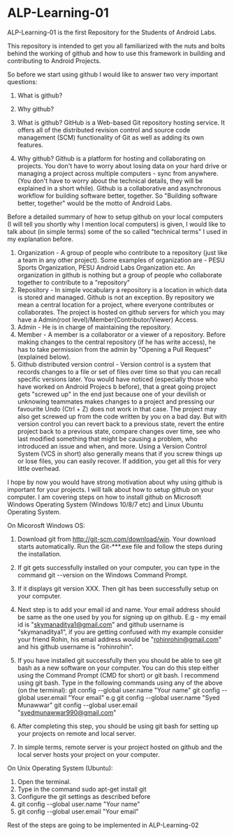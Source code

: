 # ALP-Learning-01

ALP-Learning-01 is the first Repository for the Students of Android Labs. 

This repository is intended to get you all familiarized with the nuts and bolts behind the working of github and how to use this framework in building and contributing to Android Projects. 

So before we start using github I would like to answer two very important questions:
1. What is github?
2. Why github?

1. What is github?
GitHub is a Web-based Git repository hosting service. It offers all of the distributed revision control and source code management (SCM) functionality of Git as well as adding its own features.

2. Why github?
Github is a platform for hosting and collaborating on projects. You don't have to worry about losing data on your hard drive or managing a project across multiple computers - sync from anywhere. (You don't have to worry about the technical details, they will be explained in a short while). Github is a collaborative and asynchronous workflow for building software better, together. 
So "Building software better, together" would be the motto of Android Labs. 

Before a detailed summary of how to setup github on your local computers (I will tell you shortly why I mention local computers) is given, I would like to talk about (in simple terms) some of the so called "technical terms" I used in my explanation before. 

1. Organization - A group of people who contribute to a repository (just like a team in any other project). 
Some examples of organization are - PESU Sports Organization, PESU Android Labs Organization etc. 
An organization in github is nothing but a group of people who collaborate together to contribute to a "repository"
2. Repository - In simple vocabulary a repository is a location in which data is stored and managed. Github is not an exception. By repository we mean a central location for a project, where everyone contributes or collaborates. The project is hosted on github servers for which you may have a Admin(root level)/Member(Contributor/Viewer) Access. 
3. Admin - He is in charge of maintaining the repository. 
4. Member - A member is a collaborator or a viewer of a repository. Before making changes to the central repository (if he has write access), he has to take permission from the admin by "Opening a Pull Request" (explained below). 
5. Github distributed version control - Version control is a system that records changes to a file or set of files over time so that you can recall specific versions later. You would have noticed (especially those who have worked on Android Projecs b before), that a great going project gets "screwed up" in the end just because one of your devilish or unknowing teammates makes changes to a project and pressing our favourite Undo (Ctrl + Z) does not work in that case. The project may also get screwed up from the code written by you on a bad day. But with version control you can revert back to a previous state, revert the entire project back to a previous state, compare changes over time, see who last modified something that might be causing a problem, who introduced an issue and when, and more. Using a Version Control System (VCS in short) also generally means that if you screw things up or lose files, you can easily recover. If addition, you get all this for very little overhead. 

I hope by now you would have strong motivation about why using github is important for your projects. I will talk about how to setup github on your computer. 
I am covering steps on how to install github on Microsoft Windows Operating System (Windows 10/8/7 etc) and Linux Ubuntu Operating System. 

On Micorosft Windows OS:
1. Download git from http://git-scm.com/download/win. Your download starts automatically. Run the Git-***.exe file and follow the steps during the installation. 
2. If git gets successfully installed on your computer, you can type in the command git --version on the Windows Command Prompt. 
3. If it displays git version XXX. Then git has been successfully setup on your computer. 
4. Next step is to add your email id and name. Your email address should be same as the one used by you for signing up on github. E.g - my email id is "skymanaditya1@gmail.com" and github username is "skymanaditya1", if you are getting confused with my example consider your friend Rohin, his email address would be "rohinrohin@gmail.com" and his github username is "rohinrohin". 
5. If you have installed git successfully then you should be able to see git bash as a new software on your computer. You can do this step either using the Command Prompt (CMD for short) or git bash. I recommend using git bash.
Type in the following commands using any of the above (on the terminal):
git config --global user.name "Your name"
git config --global user.email "Your email"
e.g git config --global user.name "Syed Munawwar"
    git config --global user.email "syedmunawwar990@gmail.com"

6. After completing this step, you should be using git bash for setting up your projects on remote and local server. 
7. In simple terms, remote server is your project hosted on github and the local server hosts your project on your computer. 

On Unix Operating System (Ubuntu):
1. Open the terminal. 
2. Type in the command sudo apt-get install git
3. Configure the git settings as described before
4. git config --global user.name "Your name"
5. git config --global user.email "Your email"

Rest of the steps are going to be implemented in ALP-Learning-02
